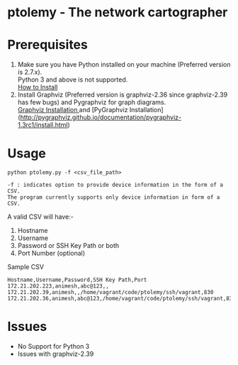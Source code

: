 # ptolemy - The network cartographer

# Prerequisites
1) Make sure you have Python installed on your machine (Preferred version is 2.7.x). <br/>
  Python 3 and above is not supported.<br/>
   [How to Install](https://wiki.python.org/moin/BeginnersGuide/Download)<br/>
2) Install Graphviz (Preferred version is graphviz-2.36 since graphviz-2.39 has few bugs) and Pygraphviz for graph diagrams.<br/>
   [Graphviz Installation ](http://www.graphviz.org/Download..php) and [PyGraphviz Installation] (http://pygraphviz.github.io/documentation/pygraphviz-1.3rc1/install.html)<br/>

# Usage

```
python ptolemy.py -f <csv_file_path>

-f : indicates option to provide device information in the form of a CSV.
The program currently supports only device information in form of a CSV.
```

A valid CSV will have:-
1) Hostname
2) Username
3) Password or SSH Key Path or both
4) Port Number (optional)

Sample CSV

```
Hostname,Username,Password,SSH Key Path,Port
172.21.202.223,animesh,abc@123,,
172.21.202.39,animesh,,/home/vagrant/code/ptolemy/ssh/vagrant,830
172.21.202.36,animesh,abc@123,/home/vagrant/code/ptolemy/ssh/vagrant,830
```

# Issues
- No Support for Python 3
- Issues with graphviz-2.39
